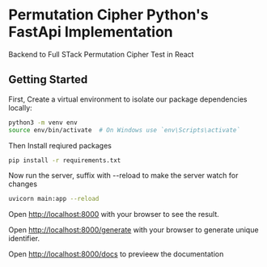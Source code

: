 # Permutation Cipher Python's FastApi Implementation
Backend to Full STack Permutation Cipher Test in React

## Getting Started

First, Create a virtual environment to isolate our package dependencies locally:

```bash
python3 -m venv env
source env/bin/activate  # On Windows use `env\Scripts\activate`
```

Then Install reqiured packages

```bash
pip install -r requirements.txt 
```

Now run the server, suffix with --reload to make the server watch for changes

```bash
uvicorn main:app --reload 
```

Open [http://localhost:8000](http://localhost:8000) with your browser to see the result.

Open [http://localhost:8000/generate](http://localhost:8000/generate) with your browser to generate unique identifier.

Open [http://localhost:8000/docs](http://localhost:8000/docs) to previeew the documentation

